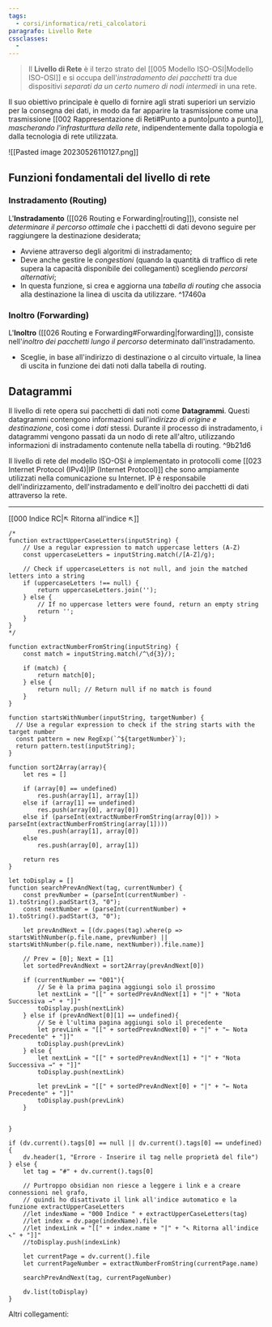 ```yaml
---
tags:
  - corsi/informatica/reti_calcolatori
paragrafo: Livello Rete
cssclasses:
  - 
---
```

> Il **Livello di Rete** è il terzo strato del [[005 Modello ISO-OSI|Modello ISO-OSI]] e si occupa dell'*instradamento dei pacchetti* tra due dispositivi *separati da un certo numero di nodi intermedi* in una rete.

Il suo obiettivo principale è quello di fornire agli strati superiori un servizio per la consegna dei dati, in modo da far apparire la trasmissione come una trasmissione [[002 Rappresentazione di Reti#Punto a punto|punto a punto]], *mascherando l'infrasturttura della rete*, indipendentemente dalla topologia e dalla tecnologia di rete utilizzata.

![[Pasted image 20230526110127.png]]

## Funzioni fondamentali del livello di rete

### Instradamento (Routing)
L'**Instradamento** ([[026 Routing e Forwarding|routing]]), consiste nel *determinare il percorso ottimale* che i pacchetti di dati devono seguire per raggiungere la destinazione desiderata;
- Avviene attraverso degli algoritmi di instradamento;
- Deve anche gestire le *congestioni* (quando la quantità di traffico di rete supera la capacità disponibile dei collegamenti) scegliendo *percorsi alternativi*;
- In questa funzione, si crea e aggiorna una *tabella di routing* che associa alla destinazione la linea di uscita da utilizzare. ^17460a

### Inoltro (Forwarding)
L'**Inoltro** ([[026 Routing e Forwarding#Forwarding|forwarding]]), consiste nell'*inoltro dei pacchetti lungo il percorso* determinato dall'instradamento.
- Sceglie, in base all'indirizzo di destinazione o al circuito virtuale, la linea di uscita in funzione dei dati noti dalla tabella di routing.

## Datagrammi
Il livello di rete opera sui pacchetti di dati noti come **Datagrammi**. Questi datagrammi contengono informazioni sull'*indirizzo di origine e destinazione*, così come i *dati* stessi. Durante il processo di instradamento, i datagrammi vengono passati da un nodo di rete all'altro, utilizzando informazioni di instradamento contenute nella tabella di routing. ^9b21d6

Il livello di rete del modello ISO-OSI è implementato in protocolli come [[023 Internet Protocol (IPv4)|IP (Internet Protocol)]] che sono ampiamente utilizzati nella comunicazione su Internet. IP è responsabile dell'indirizzamento, dell'instradamento e dell'inoltro dei pacchetti di dati attraverso la rete.

___
[[000 Indice RC|↖ Ritorna all'indice ↖]]
```dataviewjs
/*
function extractUpperCaseLetters(inputString) {
	// Use a regular expression to match uppercase letters (A-Z)
	const uppercaseLetters = inputString.match(/[A-Z]/g);
	
	// Check if uppercaseLetters is not null, and join the matched letters into a string
	if (uppercaseLetters !== null) {
		return uppercaseLetters.join('');
	} else {
	    // If no uppercase letters were found, return an empty string
	    return '';
	}
}
*/

function extractNumberFromString(inputString) {
	const match = inputString.match(/^\d{3}/);
	
	if (match) {
		return match[0];
	} else {
		return null; // Return null if no match is found
	}
}

function startsWithNumber(inputString, targetNumber) {
  // Use a regular expression to check if the string starts with the target number
  const pattern = new RegExp(`^${targetNumber}`);
  return pattern.test(inputString);
}

function sort2Array(array){
	let res = []
	
	if (array[0] == undefined)
		res.push(array[1], array[1])
	else if (array[1] == undefined)
		res.push(array[0], array[0])
	else if (parseInt(extractNumberFromString(array[0])) > parseInt(extractNumberFromString(array[1])))
		res.push(array[1], array[0])
	else
		res.push(array[0], array[1])
	
	return res
}

let toDisplay = []
function searchPrevAndNext(tag, currentNumber) {
	const prevNumber = (parseInt(currentNumber) - 1).toString().padStart(3, "0");
	const nextNumber = (parseInt(currentNumber) + 1).toString().padStart(3, "0");
	
	let prevAndNext = [(dv.pages(tag).where(p => startsWithNumber(p.file.name, prevNumber) || startsWithNumber(p.file.name, nextNumber)).file.name)]
	
	// Prev = [0]; Next = [1]
	let sortedPrevAndNext = sort2Array(prevAndNext[0])
	
	if (currentNumber == "001"){ 
		// Se è la prima pagina aggiungi solo il prossimo
		let nextLink = "[[" + sortedPrevAndNext[1] + "|" + "Nota Successiva →" + "]]"
		toDisplay.push(nextLink)
	} else if (prevAndNext[0][1] == undefined){
		// Se è l'ultima pagina aggiungi solo il precedente
		let prevLink = "[[" + sortedPrevAndNext[0] + "|" + "← Nota Precedente" + "]]"
		toDisplay.push(prevLink)
	} else {
		let nextLink = "[[" + sortedPrevAndNext[1] + "|" + "Nota Successiva →" + "]]"
		toDisplay.push(nextLink)
		
		let prevLink = "[[" + sortedPrevAndNext[0] + "|" + "← Nota Precedente" + "]]"
		toDisplay.push(prevLink)
	}
	
	
}

if (dv.current().tags[0] == null || dv.current().tags[0] == undefined){
	dv.header(1, "Errore - Inserire il tag nelle proprietà del file")
} else {
	let tag = "#" + dv.current().tags[0]

	// Purtroppo obsidian non riesce a leggere i link e a creare connessioni nel grafo,
	// quindi ho disattivato il link all'indice automatico e la funzione extractUpperCaseLetters
	//let indexName = "000 Indice " + extractUpperCaseLetters(tag)
	//let index = dv.page(indexName).file
	//let indexLink = "[[" + index.name + "|" + "↖ Ritorna all'indice ↖" + "]]"
	//toDisplay.push(indexLink)
	
	let currentPage = dv.current().file
	let currentPageNumber = extractNumberFromString(currentPage.name)
	
	searchPrevAndNext(tag, currentPageNumber)
	
	dv.list(toDisplay)
}
```

Altri collegamenti: 